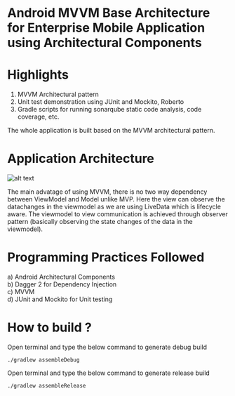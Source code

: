 # Android MVVM Base Architecture for Enterprise Mobile Application using Architectural Components

# Highlights

1. MVVM Architectural pattern
2. Unit test demonstration using JUnit and Mockito, Roberto
3. Gradle scripts for running sonarqube static code analysis, code coverage, etc.




The whole application is built based on the MVVM architectural pattern.

# Application Architecture
![alt text](https://cdn-images-1.medium.com/max/1600/1*OqeNRtyjgWZzeUifrQT-NA.png)

The main advatage of using MVVM, there is no two way dependency between ViewModel and Model unlike MVP. Here the view can observe the datachanges in the viewmodel as we are using LiveData which is lifecycle aware. The viewmodel to view communication is achieved through observer pattern (basically observing the state changes of the data in the viewmodel).



# Programming Practices Followed
a) Android Architectural Components <br/>
b) Dagger 2 for Dependency Injection <br/>
c) MVVM <br/>
d) JUnit and Mockito for Unit testing <br/>


# How to build ?

Open terminal and type the below command to generate debug build <br/>

``` ./gradlew assembleDebug ```

Open terminal and type the below command to generate release build <br/>

``` ./gradlew assembleRelease ```


